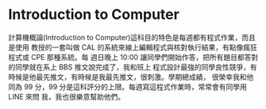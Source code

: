 # Introduction to Computer
計算機概論(Introduction to Computer)這科目的特色是每週都有程式作業，而且是使用
教授的一套叫做 CAL 的系統來線上編輯程式與核對執行結果，有點像瘋狂程式或 CPE 那種系統。每
週日晚上 10:00 讓同學們開始作答，把所有題目都答對的同學就在系上 BBS 推文說完成了，我和班上
程式設計最強的同學良性競爭，有時候是他最先推文，有時候是我最先推文，很刺激。學期總成績，
很榮幸我和他同為 99 分，99 分是這科評分的上限。每週寫這程式作業時，常常會有同學用 LINE 來問
我，我也很樂意幫助他們。
